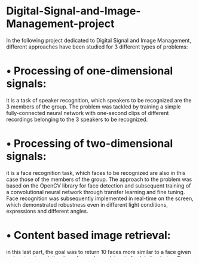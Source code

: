 # Digital-Signal-and-Image-Management-project
In the following project dedicated to Digital Signal and Image Management, different approaches have been studied for 3 different types of problems:
# • Processing of one-dimensional signals:
it is a task of speaker recognition, which speakers to be recognized are the 3 members of the group. The problem was tackled by training a simple fully-connected neural network with one-second clips of different recordings belonging to the 3 speakers to be recognized.
# • Processing of two-dimensional signals:
it is a face recognition task, which faces to be recognized are also in this case those of the members of the group. The approach to the problem was based on the OpenCV library for face detection and subsequent training of a convolutional neural network through transfer learning and fine tuning. Face recognition was subsequently implemented in real-time on the screen, which demonstrated robustness even in different light conditions, expressions and different angles.
# • Content based image retrieval:
in this last part, the goal was to return 10 faces more similar to a face given as input, extrapolating them from a large dataset of celebrity photos. To achieve the goal, the OpenCV library for face detection was used a second time, the faces were used to train an autoencoder, from which the encoding part to be used as a feature extraction for the photos was extracted. To find the most similar faces, the distance between the features of the various photos of the dataset and the query was measured.

# Software 
We used python for this project.
# Team 
Mattia Boller m.boller@campus.unimib.it 

Raffaele Moretti r.moretti8@campus.unimib.it 

Silvia Ranieri s.ranieri7@campus.unimib.it
